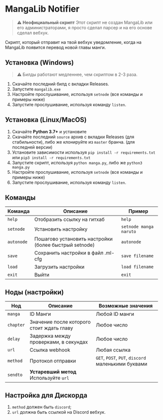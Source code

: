 # MangaLib Notifier

> :warning: **Неофициальный скрипт** Этот скрипт не создан MangaLib или его администраторами, я просто сделал парсер и на его основе сделал вебхук.

Скрипт, который отправит на твой вебхук уведомление, когда на MangaLib появится перевод новой главы манги.

## Установка (Windows)

> :warning: Билды работают медленнее, чем скриптом в 2-3 раза.

1. Скачайте последний билд c вкладки Releases.
2. Запустите `mangalib.exe`
3. Настройте прослушивание, используя `setnode` (все команды и примеры ниже)
4. Запустите прослушивание, используя команду `listen`.

## Установка (Linux/MacOS)
1. Скачайте **Python 3.7+** и установите
2. Скачайте последний `source` архив с вкладки Releases (для стабильности), либо же клонируйте из `master` бранча. (для последней версии)
3. Установите зависимости используя `pip install -r requirements.txt` или `pip3 install -r requirements.txt`
4. Запустите скрипт, используя `python manga.py`, либо же `python3 manga.py`
5. Настройте прослушивание, используя `setnode` (все команды и примеры ниже)
6. Запустите прослушивание, используя команду `listen`.

## Команды
| Команда | Описание                    | Пример |
| ------------- | ----------------------- | --------------------- |
| `help`      | Отобразить ссылку на гитхаб      | `help` |
| `setnode`   | Установить настройку    | `setnode manga naruto` |
| `autonode`   | Пошагово установить настройки (более быстрый setnode)    | `autonode` |
| `save`   | Сохранить настройки в файл .ml-cfg    | `save filename` |
| `load`   | Загрузить настройки    | `load filename` |
| `exit`   | Выйти    | `exit` |

## Ноды (настройки)
| Нод  | Описание    | Возможные значения |
| ------------- | ----------------------- | --------------------- |
| `manga`      | ID Манги      | Любой ID манги |
| `chapter`      | Значение после которого стоит ждать главу      | Любое число |
| `delay`      | Задержка между проверками, в секундах      | Любое число |
| `url`      | Ссылка webhook      | Любая ссылка |
| `method`      | Протокол отправки     | `GET`, `POST`, `PUT`, `discord` маленькими буквами |
| `sendto`      | **Устаревший метод** Используйте `url`     |  |

## Настройка для Дискорда
1. `method` должен быть `discord`;
2. `url` должна быть ссылкой на Discord вебхук.